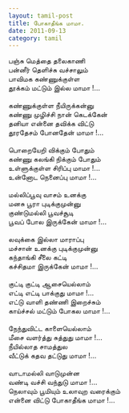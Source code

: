 ```yaml
---
layout: tamil-post
title: போகாதீங்க மாமா.
date: 2011-09-13
category: tamil
---
```


பஞ்சு மெத்தை தலைகாணி<br />
பன்னீர் தெளிச்சு வச்சாலும்<br />
பாவிமக கண்ணுக்குள்ள <br />
தூக்கம் மட்டும் இல்ல மாமா !...<br />
<br />
கண்ணுக்குள்ள நீயிருக்கன்னு<br />
கண்ணு முழிச்சி நான் கெடக்கேன் <br />
தனியா என்னை தவிக்க விட்டு <br />
தூரதேசம் போனதேன் மாமா !...<br />
<br />
பொறையேறி விக்கும் போதும்<br />
கண்ணு கலங்கி நிக்கும் போதும்<br />
உள்ளுக்குள்ள சிரிப்பு மாமா !...<br />
உன்னோட நெனைப்பு மாமா !...<br />
<br />
மல்லிப்பூவு வாசம் உனக்கு <br />
மனசு பூரா புடிக்குமுன்னு <br />
குண்டுமல்லி பூவச்சூடி <br />
பூவப் போல இருக்கேன் மாமா !...<br />
<br />
லவுக்கை இல்லா மாராப்பு<br />
மச்சான் உனக்கு புடிக்குமுன்னு <br />
கந்தாங்கி சீலை கட்டி <br />
கச்சிதமா இருக்கேன் மாமா !...<br />
<br />
குட்டி குட்டி ஆசையெல்லாம்<br />
எட்டி எட்டி பாக்குது மாமா !...<br />
எட்டு வாளி தண்ணி இறைச்சும்<br />
காய்ச்சல் மட்டும் போகல மாமா !...<br />
<br />
நேந்துவிட்ட காளையெல்லாம்<br />
மீசை வளர்த்து சுத்துது மாமா !...<br />
நீயில்லாத சாமத்துல <br />
வீட்டுக் கதவ தட்டுது மாமா !...<br />
<br />
வாடாமல்லி வாடுமுன்ன <br />
வண்டி வச்சி வந்துடு மாமா !...<br />
நெலாவும் பூமியும் உலாவுற வரைக்கும்<br />
என்னை விட்டு போகாதீங்க மாமா !...<br />
<br />